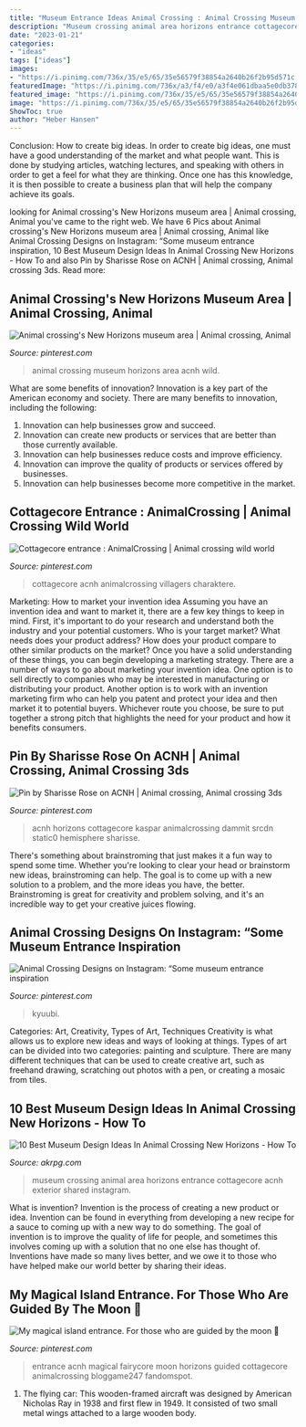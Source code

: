 ```yaml
---
title: "Museum Entrance Ideas Animal Crossing : Animal Crossing Museum Horizons Area Acnh Wild"
description: "Museum crossing animal area horizons entrance cottagecore acnh exterior shared instagram"
date: "2023-01-21"
categories:
- "ideas"
tags: ["ideas"]
images:
- "https://i.pinimg.com/736x/35/e5/65/35e56579f38854a2640b26f2b95d571c.jpg"
featuredImage: "https://i.pinimg.com/736x/a3/f4/e0/a3f4e061dbaa5e0db37897eb8de355db.jpg"
featured_image: "https://i.pinimg.com/736x/35/e5/65/35e56579f38854a2640b26f2b95d571c.jpg"
image: "https://i.pinimg.com/736x/35/e5/65/35e56579f38854a2640b26f2b95d571c.jpg"
ShowToc: true
author: "Heber Hansen"
---
```



Conclusion: How to create big ideas.
In order to create big ideas, one must have a good understanding of the market and what people want. This is done by studying articles, watching lectures, and speaking with others in order to get a feel for what they are thinking. Once one has this knowledge, it is then possible to create a business plan that will help the company achieve its goals.

	

		
looking for Animal crossing&#039;s New Horizons museum area | Animal crossing, Animal you've came to the right web. We have 6 Pics about Animal crossing&#039;s New Horizons museum area | Animal crossing, Animal like Animal Crossing Designs on Instagram: “Some museum entrance inspiration, 10 Best Museum Design Ideas In Animal Crossing New Horizons - How To and also Pin by Sharisse Rose on ACNH | Animal crossing, Animal crossing 3ds. Read more:
		
    
## Animal Crossing&#039;s New Horizons Museum Area | Animal Crossing, Animal

<img loading=lazy src="https://i.pinimg.com/736x/eb/a4/c0/eba4c0e6d875591cee0f33f31acc7549.jpg" onerror="this.onerror=null;this.src='https://tse1.mm.bing.net/th?id=OIP.7EFCwFhO3Je3DUXHhWy_twHaEK&amp;pid=15.1';" alt="Animal crossing&#039;s New Horizons museum area | Animal crossing, Animal">

_Source: pinterest.com_

>animal crossing museum horizons area acnh wild. 

	

What are some benefits of innovation?
Innovation is a key part of the American economy and society. There are many benefits to innovation, including the following: 
1. Innovation can help businesses grow and succeed. 
2. Innovation can create new products or services that are better than those currently available. 
3. Innovation can help businesses reduce costs and improve efficiency. 
4. Innovation can improve the quality of products or services offered by businesses. 
5. Innovation can help businesses become more competitive in the market.

    
## Cottagecore Entrance : AnimalCrossing | Animal Crossing Wild World

<img loading=lazy src="https://i.pinimg.com/736x/a3/f4/e0/a3f4e061dbaa5e0db37897eb8de355db.jpg" onerror="this.onerror=null;this.src='https://tse4.mm.bing.net/th?id=OIP.MRnZimOwS2udyjyEub6Z9wHaEK&amp;pid=15.1';" alt="Cottagecore entrance : AnimalCrossing | Animal crossing wild world">

_Source: pinterest.com_

>cottagecore acnh animalcrossing villagers charaktere. 

	

Marketing: How to market your invention idea
Assuming you have an invention idea and want to market it, there are a few key things to keep in mind. First, it's important to do your research and understand both the industry and your potential customers. Who is your target market? What needs does your product address? How does your product compare to other similar products on the market? Once you have a solid understanding of these things, you can begin developing a marketing strategy.
There are a number of ways to go about marketing your invention idea. One option is to sell directly to companies who may be interested in manufacturing or distributing your product. Another option is to work with an invention marketing firm who can help you patent and protect your idea and then market it to potential buyers. Whichever route you choose, be sure to put together a strong pitch that highlights the need for your product and how it benefits consumers.

    
## Pin By Sharisse Rose On ACNH | Animal Crossing, Animal Crossing 3ds

<img loading=lazy src="https://i.pinimg.com/736x/1d/e4/f8/1de4f84e16d3f7dc73d4d7bd0dbcd10f.jpg" onerror="this.onerror=null;this.src='https://tse3.mm.bing.net/th?id=OIP.HeDnnqwjBbj-hpERXcoiIAHaEK&amp;pid=15.1';" alt="Pin by Sharisse Rose on ACNH | Animal crossing, Animal crossing 3ds">

_Source: pinterest.com_

>acnh horizons cottagecore kaspar animalcrossing dammit srcdn static0 hemisphere sharisse. 

	

There's something about brainstroming that just makes it a fun way to spend some time. Whether you're looking to clear your head or brainstorm new ideas, brainstroming can help. The goal is to come up with a new solution to a problem, and the more ideas you have, the better. Brainstroming is great for creativity and problem solving, and it's an incredible way to get your creative juices flowing.

    
## Animal Crossing Designs On Instagram: “Some Museum Entrance Inspiration

<img loading=lazy src="https://i.pinimg.com/736x/0e/c8/fe/0ec8fe37a971a6d0f6550e40da854b9e.jpg" onerror="this.onerror=null;this.src='https://tse3.mm.bing.net/th?id=OIP.Hpt4rkGzPUVPi-xT3-3_rQHaEL&amp;pid=15.1';" alt="Animal Crossing Designs on Instagram: “Some museum entrance inspiration">

_Source: pinterest.com_

>kyuubi. 

	

Categories: Art, Creativity, Types of Art, Techniques
Creativity is what allows us to explore new ideas and ways of looking at things. Types of art can be divided into two categories: painting and sculpture. There are many different techniques that can be used to create creative art, such as freehand drawing, scratching out photos with a pen, or creating a mosaic from tiles.

    
## 10 Best Museum Design Ideas In Animal Crossing New Horizons - How To

<img loading=lazy src="https://www.akrpg.com/upload/20200904/6373481655219495322881693.png" onerror="this.onerror=null;this.src='https://tse4.mm.bing.net/th?id=OIP.qI8Y0NT93cYjKSxmcCTWpQHaEJ&amp;pid=15.1';" alt="10 Best Museum Design Ideas In Animal Crossing New Horizons - How To">

_Source: akrpg.com_

>museum crossing animal area horizons entrance cottagecore acnh exterior shared instagram. 

	

What is invention?
Invention is the process of creating a new product or idea. Invention can be found in everything from developing a new recipe for a sauce to coming up with a new way to do something. The goal of invention is to improve the quality of life for people, and sometimes this involves coming up with a solution that no one else has thought of. Inventions have made so many lives better, and we owe it to those who have helped make our world better by sharing their ideas.

    
## My Magical Island Entrance. For Those Who Are Guided By The Moon 🌙

<img loading=lazy src="https://i.pinimg.com/736x/35/e5/65/35e56579f38854a2640b26f2b95d571c.jpg" onerror="this.onerror=null;this.src='https://tse2.mm.bing.net/th?id=OIP.MT2MaIJ5XBTEpEYLtcnt3AHaEK&amp;pid=15.1';" alt="My magical island entrance. For those who are guided by the moon 🌙">

_Source: pinterest.com_

>entrance acnh magical fairycore moon horizons guided cottagecore animalcrossing bloggame247 fandomspot. 

	

1. The flying car: This wooden-framed aircraft was designed by American Nicholas Ray in 1938 and first flew in 1949. It consisted of two small metal wings attached to a large wooden body.

